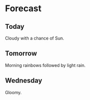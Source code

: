 # Forecast

## Today

Cloudy with a chance of Sun.

## Tomorrow

Morning rainbows followed by light rain.

## Wednesday

Gloomy.
